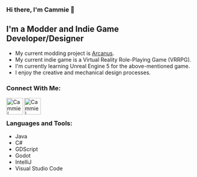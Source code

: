 ### Hi there, I'm Cammie 👋

## I'm a Modder and Indie Game Developer/Designer
- My current modding project is [Arcanus][arcanus].
- My current indie game is a Virtual Reality Role-Playing Game (VRRPG).
- I'm currently learning Unreal Engine 5 for the above-mentioned game.
- I enjoy the creative and mechanical design processes.

### Connect With Me:

[<img align="left" alt="Cammie | Twitter" width="44px" src="https://cdn.jsdelivr.net/npm/simple-icons@v3/icons/twitter.svg" />][twitter]
[<img align="left" alt="Cammie | Twitter" width="44px" src="https://cdn.jsdelivr.net/npm/simple-icons@v3/icons/discord.svg" />][discord]

<br />
<br />

### Languages and Tools:
- Java
- C#
- GDScript
- Godot
- IntelliJ
- Visual Studio Code

<br />
<br />

[arcanus]: https://github.com/CammiePone/Arcanus
[twitter]: https://twitter.com/Camellias__
[discord]: https://discord.gg/f5dFYWX
